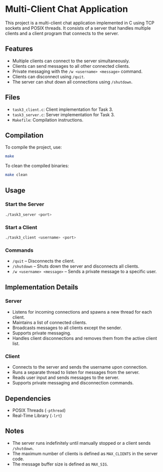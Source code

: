 # Multi-Client Chat Application

This project is a multi-client chat application implemented in C using TCP sockets and POSIX threads. It consists of a server that handles multiple clients and a client program that connects to the server.

## Features

- Multiple clients can connect to the server simultaneously.
- Clients can send messages to all other connected clients.
- Private messaging with the `/w <username> <message>` command.
- Clients can disconnect using `/quit`.
- The server can shut down all connections using `/shutdown`.

## Files

- `task3_client.c`: Client implementation for Task 3.
- `task3_server.c`: Server implementation for Task 3.
- `Makefile`: Compilation instructions.

## Compilation

To compile the project, use:

```sh
make
```

To clean the compiled binaries:

```sh
make clean
```

## Usage

### Start the Server

```sh
./task3_server <port>
```

### Start a Client

```sh
./task3_client <username> <port>
```

### Commands

- `/quit` – Disconnects the client.
- `/shutdown` – Shuts down the server and disconnects all clients.
- `/w <username> <message>` – Sends a private message to a specific user.

## Implementation Details

### Server

- Listens for incoming connections and spawns a new thread for each client.
- Maintains a list of connected clients.
- Broadcasts messages to all clients except the sender.
- Supports private messaging.
- Handles client disconnections and removes them from the active client list.

### Client

- Connects to the server and sends the username upon connection.
- Runs a separate thread to listen for messages from the server.
- Reads user input and sends messages to the server.
- Supports private messaging and disconnection commands.

## Dependencies

- POSIX Threads (`-pthread`)
- Real-Time Library (`-lrt`)

## Notes

- The server runs indefinitely until manually stopped or a client sends `/shutdown`.
- The maximum number of clients is defined as `MAX_CLIENTS` in the server code.
- The message buffer size is defined as `MAX_SIG`.


